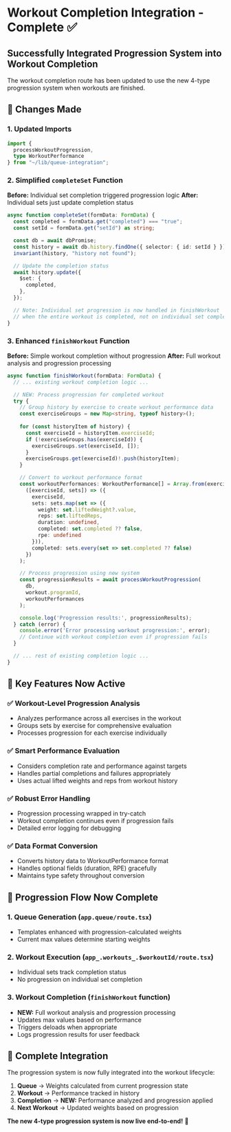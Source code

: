 # Workout Completion Integration - Complete ✅

## Successfully Integrated Progression System into Workout Completion

The workout completion route has been updated to use the new 4-type progression system when workouts are finished.

## 🔄 Changes Made

### 1. Updated Imports
```typescript
import { 
  processWorkoutProgression,
  type WorkoutPerformance 
} from "~/lib/queue-integration";
```

### 2. Simplified `completeSet` Function
**Before:** Individual set completion triggered progression logic
**After:** Individual sets just update completion status
```typescript
async function completeSet(formData: FormData) {
  const completed = formData.get("completed") === "true";
  const setId = formData.get("setId") as string;

  const db = await dbPromise;
  const history = await db.history.findOne({ selector: { id: setId } }).exec();
  invariant(history, "history not found");

  // Update the completion status
  await history.update({
    $set: {
      completed,
    },
  });

  // Note: Individual set progression is now handled in finishWorkout 
  // when the entire workout is completed, not on individual set completion
}
```

### 3. Enhanced `finishWorkout` Function
**Before:** Simple workout completion without progression
**After:** Full workout analysis and progression processing

```typescript
async function finishWorkout(formData: FormData) {
  // ... existing workout completion logic ...

  // NEW: Process progression for completed workout
  try {
    // Group history by exercise to create workout performance data
    const exerciseGroups = new Map<string, typeof history>();
    
    for (const historyItem of history) {
      const exerciseId = historyItem.exerciseId;
      if (!exerciseGroups.has(exerciseId)) {
        exerciseGroups.set(exerciseId, []);
      }
      exerciseGroups.get(exerciseId)!.push(historyItem);
    }

    // Convert to workout performance format
    const workoutPerformances: WorkoutPerformance[] = Array.from(exerciseGroups.entries()).map(
      ([exerciseId, sets]) => ({
        exerciseId,
        sets: sets.map(set => ({
          weight: set.liftedWeight?.value,
          reps: set.liftedReps,
          duration: undefined,
          completed: set.completed ?? false,
          rpe: undefined
        })),
        completed: sets.every(set => set.completed ?? false)
      })
    );

    // Process progression using new system
    const progressionResults = await processWorkoutProgression(
      db,
      workout.programId,
      workoutPerformances
    );

    console.log('Progression results:', progressionResults);
  } catch (error) {
    console.error('Error processing workout progression:', error);
    // Continue with workout completion even if progression fails
  }

  // ... rest of existing completion logic ...
}
```

## 🎯 Key Features Now Active

### ✅ **Workout-Level Progression Analysis**
- Analyzes performance across all exercises in the workout
- Groups sets by exercise for comprehensive evaluation
- Processes progression for each exercise individually

### ✅ **Smart Performance Evaluation**
- Considers completion rate and performance against targets
- Handles partial completions and failures appropriately
- Uses actual lifted weights and reps from workout history

### ✅ **Robust Error Handling**
- Progression processing wrapped in try-catch
- Workout completion continues even if progression fails
- Detailed error logging for debugging

### ✅ **Data Format Conversion**
- Converts history data to WorkoutPerformance format
- Handles optional fields (duration, RPE) gracefully
- Maintains type safety throughout conversion

## 🚀 Progression Flow Now Complete

### 1. **Queue Generation** (`app.queue/route.tsx`)
- Templates enhanced with progression-calculated weights
- Current max values determine starting weights

### 2. **Workout Execution** (`app_.workouts_.$workoutId/route.tsx`) 
- Individual sets track completion status
- No progression on individual set completion

### 3. **Workout Completion** (`finishWorkout` function)
- **NEW:** Full workout analysis and progression processing
- Updates max values based on performance
- Triggers deloads when appropriate
- Logs progression results for user feedback

## 🎉 Complete Integration

The progression system is now fully integrated into the workout lifecycle:

1. **Queue** → Weights calculated from current progression state
2. **Workout** → Performance tracked in history
3. **Completion** → **NEW:** Performance analyzed and progression applied
4. **Next Workout** → Updated weights based on progression

**The new 4-type progression system is now live end-to-end!** 🚀
